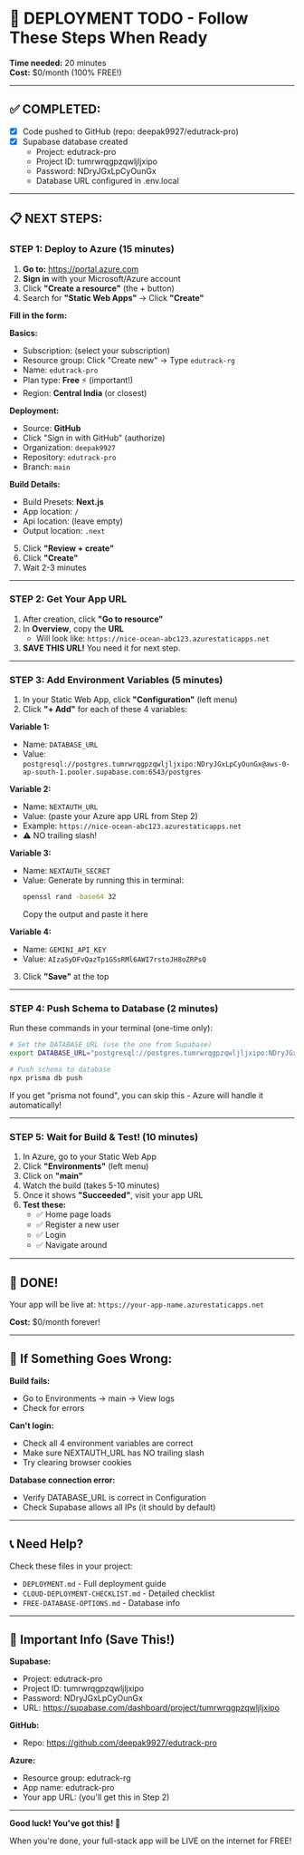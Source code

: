 # 🚀 DEPLOYMENT TODO - Follow These Steps When Ready

**Time needed:** 20 minutes  
**Cost:** $0/month (100% FREE!)

---

## ✅ COMPLETED:
- [x] Code pushed to GitHub (repo: deepak9927/edutrack-pro)
- [x] Supabase database created
  - Project: edutrack-pro
  - Project ID: tumrwrqgpzqwljljxipo
  - Password: NDryJGxLpCyOunGx
  - Database URL configured in .env.local

---

## 📋 NEXT STEPS:

### STEP 1: Deploy to Azure (15 minutes)

1. **Go to:** https://portal.azure.com
2. **Sign in** with your Microsoft/Azure account
3. Click **"Create a resource"** (the + button)
4. Search for **"Static Web Apps"** → Click **"Create"**

**Fill in the form:**

**Basics:**
- Subscription: (select your subscription)
- Resource group: Click "Create new" → Type `edutrack-rg`
- Name: `edutrack-pro`
- Plan type: **Free** ⚡ (important!)
- Region: **Central India** (or closest)

**Deployment:**
- Source: **GitHub**
- Click "Sign in with GitHub" (authorize)
- Organization: `deepak9927`
- Repository: `edutrack-pro`
- Branch: `main`

**Build Details:**
- Build Presets: **Next.js**
- App location: `/`
- Api location: (leave empty)
- Output location: `.next`

5. Click **"Review + create"**
6. Click **"Create"**
7. Wait 2-3 minutes

---

### STEP 2: Get Your App URL

1. After creation, click **"Go to resource"**
2. In **Overview**, copy the **URL**
   - Will look like: `https://nice-ocean-abc123.azurestaticapps.net`
3. **SAVE THIS URL!** You need it for next step.

---

### STEP 3: Add Environment Variables (5 minutes)

1. In your Static Web App, click **"Configuration"** (left menu)
2. Click **"+ Add"** for each of these 4 variables:

**Variable 1:**
- Name: `DATABASE_URL`
- Value: `postgresql://postgres.tumrwrqgpzqwljljxipo:NDryJGxLpCyOunGx@aws-0-ap-south-1.pooler.supabase.com:6543/postgres`

**Variable 2:**
- Name: `NEXTAUTH_URL`
- Value: (paste your Azure app URL from Step 2)
- Example: `https://nice-ocean-abc123.azurestaticapps.net`
- ⚠️ NO trailing slash!

**Variable 3:**
- Name: `NEXTAUTH_SECRET`
- Value: Generate by running this in terminal:
  ```bash
  openssl rand -base64 32
  ```
  Copy the output and paste it here

**Variable 4:**
- Name: `GEMINI_API_KEY`
- Value: `AIzaSyDFvQazTp1GSsRMl6AWI7rstoJH8oZRPsQ`

3. Click **"Save"** at the top

---

### STEP 4: Push Schema to Database (2 minutes)

Run these commands in your terminal (one-time only):

```bash
# Set the DATABASE_URL (use the one from Supabase)
export DATABASE_URL="postgresql://postgres.tumrwrqgpzqwljljxipo:NDryJGxLpCyOunGx@aws-0-ap-south-1.pooler.supabase.com:6543/postgres"

# Push schema to database
npx prisma db push
```

If you get "prisma not found", you can skip this - Azure will handle it automatically!

---

### STEP 5: Wait for Build & Test! (10 minutes)

1. In Azure, go to your Static Web App
2. Click **"Environments"** (left menu)
3. Click on **"main"**
4. Watch the build (takes 5-10 minutes)
5. Once it shows **"Succeeded"**, visit your app URL
6. **Test these:**
   - ✅ Home page loads
   - ✅ Register a new user
   - ✅ Login
   - ✅ Navigate around

---

## 🎉 DONE!

Your app will be live at: `https://your-app-name.azurestaticapps.net`

**Cost:** $0/month forever!

---

## 🐛 If Something Goes Wrong:

**Build fails:**
- Go to Environments → main → View logs
- Check for errors

**Can't login:**
- Check all 4 environment variables are correct
- Make sure NEXTAUTH_URL has NO trailing slash
- Try clearing browser cookies

**Database connection error:**
- Verify DATABASE_URL is correct in Configuration
- Check Supabase allows all IPs (it should by default)

---

## 📞 Need Help?

Check these files in your project:
- `DEPLOYMENT.md` - Full deployment guide
- `CLOUD-DEPLOYMENT-CHECKLIST.md` - Detailed checklist
- `FREE-DATABASE-OPTIONS.md` - Database info

---

## 🔐 Important Info (Save This!)

**Supabase:**
- Project: edutrack-pro
- Project ID: tumrwrqgpzqwljljxipo
- Password: NDryJGxLpCyOunGx
- URL: https://supabase.com/dashboard/project/tumrwrqgpzqwljljxipo

**GitHub:**
- Repo: https://github.com/deepak9927/edutrack-pro

**Azure:**
- Resource group: edutrack-rg
- App name: edutrack-pro
- Your app URL: (you'll get this in Step 2)

---

**Good luck! You've got this! 🚀**

When you're done, your full-stack app will be LIVE on the internet for FREE!
